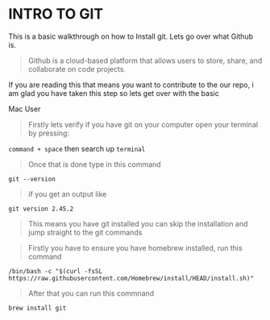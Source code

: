# INTRO TO GIT

This is a basic walkthrough on how to Install git. Lets go over what Github is. 
> Github is a cloud-based platform that allows users to store, share, and collaborate on code projects.

If you are reading this that means you want to contribute to the our repo, i am glad you have taken this step so lets get over with the basic

Mac User

> Firstly lets verify if you have git on your computer open your terminal by pressing:

`command + space` then search up `terminal`

> Once that is done type in this command 

`git --version`

> if you get an output like

`git version 2.45.2`

> This means you have git installed you can skip the installation and jump straight to the git commands

> Firstly you have to ensure you have homebrew installed, run this command

`/bin/bash -c "$(curl -fsSL https://raw.githubusercontent.com/Homebrew/install/HEAD/install.sh)"`

> After that you can run this commnand 

`brew install git`
